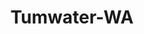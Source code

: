 ---
title: Tumwater-WA
slug: tumwater-wa
f_state:
- cms/state/washington.md
f_locations:
- cms/payday-loan/aadvantage-cash-766.md
- cms/payday-loan/advance-america-2498.md
- cms/payday-loan/armada-corporation-4817.md
- cms/payday-loan/checkmate-14343.md
- cms/payday-loan/grimm-collections-19237.md
- cms/payday-loan/payday-express-23887.md
updated-on: '2024-05-30T13:41:28.615Z'
created-on: '2024-05-30T13:41:28.615Z'
published-on: '2024-05-30T13:54:32.469Z'
f_city: Tumwater
layout: '[city].html'
tags: city
---